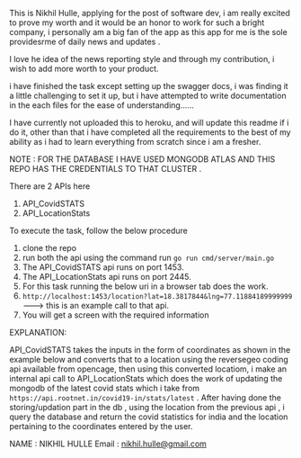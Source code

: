This is Nikhil Hulle, applying for the post of software dev, i am really excited to prove my worth and it would be an honor to work for such a bright company, i personally am a big fan of the app as this app for me is the sole providesrme of daily news and updates .

I love he idea of the news reporting style and through my contribution, i wish to add more worth to your product.


i have finished the task except setting up the swagger docs, i was finding it a little challenging to set it up, but i have attempted to write documentation in the each files for the ease of understanding......

I have currently not uploaded this to heroku, and will update this readme if i do it, other than that i have completed all the requirements to the best of my ability as i had to learn everything from scratch since i am a fresher.

NOTE : FOR THE DATABASE I HAVE USED MONGODB ATLAS AND THIS REPO HAS THE CREDENTIALS TO THAT CLUSTER .

There are 2 APIs here
1) API_CovidSTATS
2) API_LocationStats

To execute the task, follow the below procedure

1) clone the repo
2) run both the api using the command run ```go run cmd/server/main.go```
3) The API_CovidSTATS api runs on port 1453.
4) The API_LocationStats api runs on port 2445.
5) For this task running the below uri in a browser tab does the work.
6) ```http://localhost:1453/location?lat=18.3817844&lng=77.11884189999999``` --->  this is an example call to that api.
7) You will get a screen with the required information



EXPLANATION:

API_CovidSTATS takes the inputs in the form of coordinates as shown in the example below and converts that to a location using the reversegeo coding api available from opencage, then using this converted locatiom, i make an internal api call to  API_LocationStats which does the work of updating the mongodb of the latest covid stats which i take from ```https://api.rootnet.in/covid19-in/stats/latest``` . After having done the storing/updation part in the db , using the location from the previous api , i query the database and return the covid statistics for india and the location pertaining to the coordinates entered by the user.



NAME : NIKHIL HULLE
Email : nikhil.hulle@gmail.com


